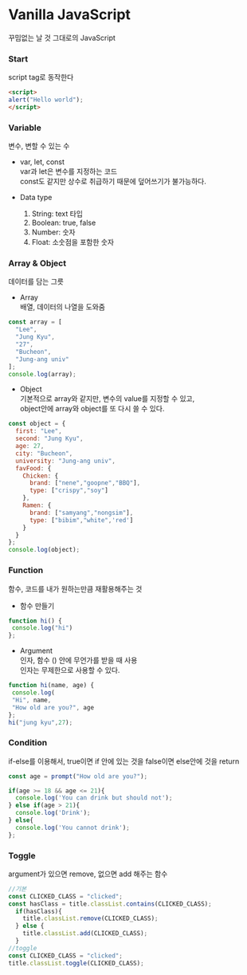 # Vanilla JavaScript
꾸밈없는 날 것 그대로의 JavaScript

### Start
script tag로 동작한다
```html
<script>
alert("Hello world");
</script>
```

### Variable
변수, 변할 수 있는 수
  * var, let, const   
  var과 let은 변수를 지정하는 코드   
  const도 같지만 상수로 취급하기 때문에 덮어쓰기가 불가능하다.
  
  * Data type   
    1. String: text 타입   
    2. Boolean: true, false
    3. Number: 숫자
    4. Float: 소숫점을 포함한 숫자
    
### Array & Object
데이터를 담는 그릇
  * Array   
  배열, 데이터의 나열을 도와줌
```js
const array = [
  "Lee",
  "Jung Kyu",
  "27",
  "Bucheon",
  "Jung-ang univ"
];
console.log(array);
```
  * Object   
  기본적으로 array와 같지만, 변수의 value를 지정할 수 있고,   
  object안에 array와 object를 또 다시 쓸 수 있다.
```js
const object = {
  first: "Lee",
  second: "Jung Kyu",
  age: 27,
  city: "Bucheon",
  university: "Jung-ang univ",
  favFood: {
    Chicken: {
      brand: ["nene","goopne","BBQ"],
      type: ["crispy","soy"]
    },
    Ramen: {
      brand: ["samyang","nongsim"],
      type: ["bibim","white",'red']
    }
  }
};
console.log(object);
```

### Function
함수, 코드를 내가 원하는만큼 재활용해주는 것

 * 함수 만들기   
 ```js
 function hi() {
  console.log("hi")
 };
 ```
 * Argument   
 인자, 함수 () 안에 무언가를 받을 때 사용   
 인자는 무제한으로 사용할 수 있다.
```js
function hi(name, age) {
 console.log(
 "Hi", name,
 "How old are you?", age
};
hi("jung kyu",27);
```
  
### Condition
if-else를 이용해서, true이면 if 안에 있는 것을 false이면 else안에 것을 return
```js
const age = prompt("How old are you?");

if(age >= 18 && age <= 21){
  console.log('You can drink but should not');
} else if(age > 21){
  console.log('Drink');
} else{
  console.log('You cannot drink');
};
```

### Toggle
argument가 있으면 remove, 없으면 add 해주는 함수
```js
//기본
const CLICKED_CLASS = "clicked";
const hasClass = title.classList.contains(CLICKED_CLASS);
  if(hasClass){
    title.classList.remove(CLICKED_CLASS);
  } else {
    title.classList.add(CLICKED_CLASS);
  }
//toggle
const CLICKED_CLASS = "clicked";
title.classList.toggle(CLICKED_CLASS);
```
